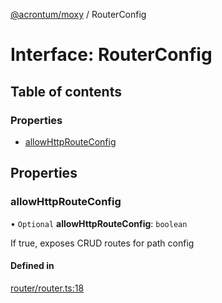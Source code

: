 [@acrontum/moxy](../README.md) / RouterConfig

# Interface: RouterConfig

## Table of contents

### Properties

- [allowHttpRouteConfig](RouterConfig.md#allowhttprouteconfig)

## Properties

### allowHttpRouteConfig

• `Optional` **allowHttpRouteConfig**: `boolean`

If true, exposes CRUD routes for path config

#### Defined in

[router/router.ts:18](https://github.com/acrontum/moxy/blob/527f192/src/router/router.ts#L18)
